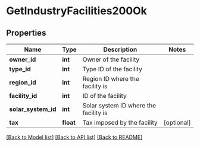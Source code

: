 # GetIndustryFacilities200Ok

## Properties
Name | Type | Description | Notes
------------ | ------------- | ------------- | -------------
**owner_id** | **int** | Owner of the facility | 
**type_id** | **int** | Type ID of the facility | 
**region_id** | **int** | Region ID where the facility is | 
**facility_id** | **int** | ID of the facility | 
**solar_system_id** | **int** | Solar system ID where the facility is | 
**tax** | **float** | Tax imposed by the facility | [optional] 

[[Back to Model list]](../README.md#documentation-for-models) [[Back to API list]](../README.md#documentation-for-api-endpoints) [[Back to README]](../README.md)


